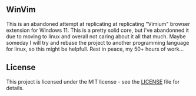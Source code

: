 ## WinVim
This is an abandoned attempt at replicating at replicating "Vimium" browser extension for Windows 11. 
This is a pretty solid core, but i've abandonned it due to moving to linux and overall not caring about it all that much. 
Maybe someday I will try and rebase the project to another programming language for linux, so this might be helpfull. 
Rest in peace, my 50+ hours of work...

## License
This project is licensed under the MIT license - see the [LICENSE](./LICENSE) file for details.

